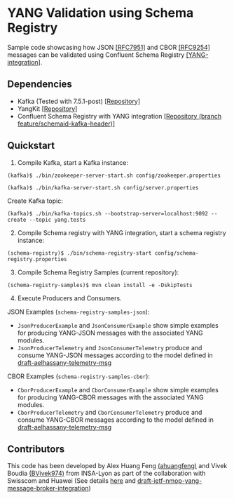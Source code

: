 # YANG Validation using Schema Registry

Sample code showcasing how JSON [[RFC7951]](https://datatracker.ietf.org/doc/html/rfc7951) and CBOR [[RFC9254]](https://datatracker.ietf.org/doc/html/rfc9254) messages can be validated using Confluent Schema Registry [[YANG-integration]](https://github.com/network-analytics/schema-registry-dev/tree/feature/schemaid-kafka-header).


## Dependencies
- Kafka (Tested with 7.5.1-post) [[Repository]](https://github.com/confluentinc/kafka/tree/7.5.0-post)
- YangKit [[Repository]](https://github.com/yang-central/yangkit)
- Confluent Schema Registry with YANG integration [[Repository (branch feature/schemaid-kafka-header)]](https://github.com/network-analytics/schema-registry-dev/tree/feature/schemaid-kafka-header)

## Quickstart

1. Compile Kafka, start a Kafka instance:
```shell
(kafka)$ ./bin/zookeeper-server-start.sh config/zookeeper.properties
```
```shell
(kafka)$ ./bin/kafka-server-start.sh config/server.properties
```

Create Kafka topic:
```shell
(kafka)$ ./bin/kafka-topics.sh --bootstrap-server=localhost:9092 --create --topic yang.tests
```

2. Compile Schema registry with YANG integration, start a schema registry instance:
```shell
(schema-registry)$ ./bin/schema-registry-start config/schema-registry.properties
```

3. Compile Schema Registry Samples (current repository):
```shell
(schema-registry-samples)$ mvn clean install -e -DskipTests
```

4. Execute Producers and Consumers.

JSON Examples (`schema-registry-samples-json`):
- `JsonProducerExample` and `JsonConsumerExample` show simple examples for producing YANG-JSON messages with the associated YANG modules.
- `JsonProducerTelemetry` and `JsonConsumerTelemetry` produce and consume YANG-JSON messages according to the model defined in [draft-aelhassany-telemetry-msg](https://github.com/network-analytics/draft-aelhassany-telemetry-msg)

CBOR Examples (`schema-registry-samples-cbor`):
- `CborProducerExample` and `CborConsumerExample` show simple examples for producing YANG-CBOR messages with the associated YANG modules.
- `CborProducerTelemetry` and `CborConsumerTelemetry` produce and consume YANG-CBOR messages according to the model defined in [draft-aelhassany-telemetry-msg](https://github.com/network-analytics/draft-aelhassany-telemetry-msg)

## Contributors
This code has been developed by Alex Huang Feng [(ahuangfeng)](https://github.com/ahuangfeng) and Vivek Boudia [(BVivek974)](https://github.com/BVivek974) from INSA-Lyon as part of the collaboration with Swisscom and Huawei (See details [here](https://github.com/network-analytics/draft-daisy-kafka-yang-integration/blob/main/draft-daisy-kafka-yang-integration-05.md) and [draft-ietf-nmop-yang-message-broker-integration](https://datatracker.ietf.org/doc/draft-ietf-nmop-yang-message-broker-integration/))
